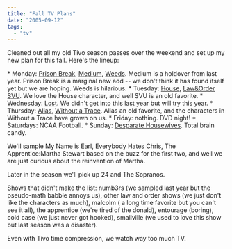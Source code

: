```yaml
---
title: "Fall TV Plans"
date: "2005-09-12"
tags: 
  - "tv"
---
```


Cleaned out all my old Tivo season passes over the weekend and set up my new plan for this fall. Here's the lineup:

\* Monday: [Prison Break](http://www.fox.com/prisonbreak/), [Medium](http://www.nbc.com/Medium/), [Weeds](http://www.sho.com/weeds). Medium is a holdover from last year. Prison Break is a marginal new add -- we don't think it has found itself yet but we are hoping. Weeds is hilarious. \* Tuesday: [House](http://www.fox.com/house/), [Law&Order SVU](http://www.nbc.com/Law_&_Order:_Special_Victims_Unit/index.html). We love the House character, and well SVU is an old favorite. \* Wednesday: [Lost](http://abc.go.com/primetime/lost/). We didn't get into this last year but will try this year. \* Thursday: [Alias](http://abc.go.com/primetime/alias/), [Without a Trace](http://www.cbs.com/primetime/without_a_trace/). Alias an old favorite, and the characters in Without a Trace have grown on us. \* Friday: nothing. DVD night! \* Saturdays: NCAA Football. \* Sunday: [Desparate Housewives](http://www.cbs.com/primetime/without_a_trace/). Total brain candy.

We'll sample My Name is Earl, Everybody Hates Chris, The Apprentice:Martha Stewart based on the buzz for the first two, and well we are just curious about the reinvention of Martha.

Later in the season we'll pick up 24 and The Sopranos.

Shows that didn't make the list: numb3rs (we sampled last year but the pseudo-math babble annoys us), other law and order shows (we just don't like the characters as much), malcolm ( a long time favorite but you can't see it all), the apprentice (we're tired of the donald), entourage (boring), cold case (we just never got hooked), smallville (we used to love this show but last season was a disaster).

Even with Tivo time compression, we watch way too much TV.
